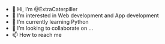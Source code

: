 - 👋 Hi, I’m @ExtraCaterpiller
- 👀 I’m interested in Web development and App development
- 🌱 I’m currently learning Python
- 💞️ I’m looking to collaborate on ...
- 📫 How to reach me 

<!---
ExtraCaterpiller/ExtraCaterpiller is a ✨ special ✨ repository because its `README.md` (this file) appears on your GitHub profile.
You can click the Preview link to take a look at your changes.
--->
